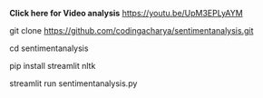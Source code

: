 **Click here for Video analysis** https://youtu.be/UpM3EPLyAYM



git clone https://github.com/codingacharya/sentimentanalysis.git

cd sentimentanalysis

pip install streamlit nltk

streamlit run sentimentanalysis.py
